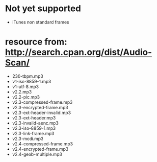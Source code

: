 # Not yet supported
- iTunes non standard frames

# resource from: http://search.cpan.org/dist/Audio-Scan/
- 230-tbpm.mp3
- v1-iso-8859-1.mp3
- v1-utf-8.mp3
- v2.2.mp3
- v2.2-pic.mp3
- v2.3-compressed-frame.mp3
- v2.3-encrypted-frame.mp3
- v2.3-ext-header-invalid.mp3
- v2.3-ext-header.mp3
- v2.3-invalid-aenc.mp3
- v2.3-iso-8859-1.mp3
- v2.3-link-frame.mp3
- v2.3-mcdi.mp3
- v2.4-compressed-frame.mp3
- v2.4-encrypted-frame.mp3
- v2.4-geob-multiple.mp3